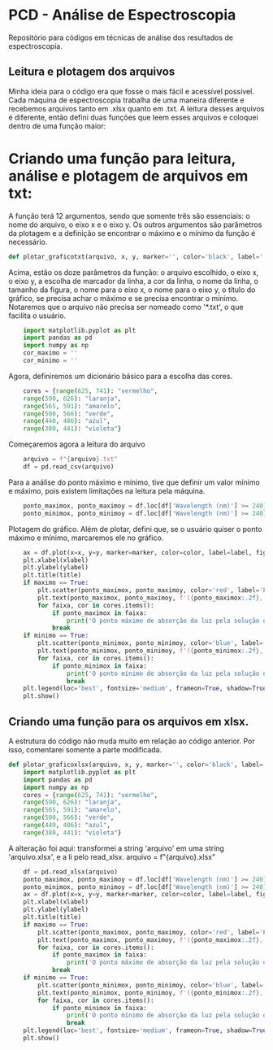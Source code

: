 # PCD - Análise de Espectroscopia
Repositório para códigos em técnicas de análise dos resultados de espectroscopia.

## Leitura e plotagem dos arquivos
Minha ideia para o código era que fosse o mais fácil e acessível possível. Cada máquina de espectroscopia trabalha de uma maneira diferente e recebemos arquivos tanto em .xlsx quanto em .txt. A leitura desses arquivos é diferente, então defini duas funções que leem esses arquivos e coloquei dentro de uma função maior:
 
# Criando uma função para leitura, análise e plotagem de arquivos em txt: 
A função terá 12 argumentos, sendo que somente três são essenciais: o nome do arquivo, o eixo x e o eixo y. Os outros argumentos são parâmetros da plotagem e a definição se encontrar o máximo e o mínimo da função é necessário.
```python
def plotar_graficotxt(arquivo, x, y, marker='', color='black', label='', figsize=(12,8), xlabel='', ylabel='', title='', maximo=True, minimo=True):
```
Acima, estão os doze parâmetros da função: o arquivo escolhido, o eixo x, o eixo y, a escolha de marcador da linha, a cor da linha, o nome da linha, o tamanho da figura, o nome para o eixo x, o nome para o eixo y, o título do gráfico, se precisa achar o máximo e se precisa encontrar o mínimo. 
Notaremos que o arquivo não precisa ser nomeado como '*.txt', o que facilita o usuário.
```python
    import matplotlib.pyplot as plt
    import pandas as pd
    import numpy as np
    cor_maximo = ''
    cor_minimo = ''
```
Agora, definiremos um dicionário básico para a escolha das cores.
```python
    cores = {range(625, 741): "vermelho",
    range(590, 626): "laranja",
    range(565, 591): "amarelo",
    range(500, 566): "verde",
    range(440, 486): "azul",
    range(380, 441): "violeta"}
```
Começaremos agora a leitura do arquivo
```python
    arquivo = f"{arquivo}.txt"
    df = pd.read_csv(arquivo)
```
Para a análise do ponto máximo e mínimo, tive que definir um valor mínimo e máximo, pois existem limitações na leitura pela máquina.
```python
    ponto_maximox, ponto_maximoy = df.loc[df['Wavelength (nm)'] >= 240].sort_values(by='Absorbance', ascending=False).iloc[0, 0], df.loc[df['Wavelength (nm)'] >= 240].sort_values(by='Absorbance', ascending=False).iloc[0, 1]
    ponto_minimox, ponto_minimoy = df.loc[df['Wavelength (nm)'] >= 240].sort_values(by='Absorbance', ascending=True).iloc[0, 0], df.loc[df['Wavelength (nm)'] >= 240].sort_values(by='Absorbance', ascending=True).iloc[0, 1]
```
Plotagem do gráfico. Além de plotar, defini que, se o usuário quiser o ponto máximo e mínimo, marcaremos ele no gráfico.
```python
    ax = df.plot(x=x, y=y, marker=marker, color=color, label=label, figsize=figsize)
    plt.xlabel(xlabel)
    plt.ylabel(ylabel)
    plt.title(title)
    if maximo == True:
        plt.scatter(ponto_maximox, ponto_maximoy, color='red', label='Ponto máximo')
        plt.text(ponto_maximox, ponto_maximoy, f'({ponto_maximox:.2f}, {ponto_maximoy:.2f})', fontsize=10, ha='center', va='bottom', color='black')
        for faixa, cor in cores.items():
            if ponto_maximox in faixa:
                print('O ponto máximo de absorção da luz pela solução ocorre na cor ', cor)
            break 
    if minimo == True:
        plt.scatter(ponto_minimox, ponto_minimoy, color='blue', label='Ponto mínimo')
        plt.text(ponto_minimox, ponto_minimoy, f'({ponto_minimox:.2f}, {ponto_minimoy:.2f})', fontsize=10, ha='center', va='top', color='black')
        for faixa, cor in cores.items():
            if ponto_minimox in faixa:
                print('O ponto mínimo de absorção da luz pela solução ocorre na cor ', cor)
                break
    plt.legend(loc='best', fontsize='medium', frameon=True, shadow=True)
    plt.show()
```
## Criando uma função para os arquivos em xlsx. 
A estrutura do código não muda muito em relação ao código anterior. Por isso, comentarei somente a parte modificada.
```python
def plotar_graficoxlsx(arquivo, x, y, marker='', color='black', label='', figsize=(12,8), xlabel='', ylabel='', title='', maximo=True, minimo=True):
    import matplotlib.pyplot as plt
    import pandas as pd
    import numpy as np
    cores = {range(625, 741): "vermelho",
    range(590, 626): "laranja",
    range(565, 591): "amarelo",
    range(500, 566): "verde",
    range(440, 486): "azul",
    range(380, 441): "violeta"}
```
A alteração foi aqui: transformei a string 'arquivo' em uma string 'arquivo.xlsx', e a li pelo read_xlsx.
arquivo = f"{arquivo}.xlsx"
```python
    df = pd.read_xlsx(arquivo)
    ponto_maximox, ponto_maximoy = df.loc[df['Wavelength (nm)'] >= 240].sort_values(by='Absorbance', ascending=False).iloc[0, 0], df.loc[df['Wavelength (nm)'] >= 240].sort_values(by='Absorbance', ascending=False).iloc[0, 1]
    ponto_minimox, ponto_minimoy = df.loc[df['Wavelength (nm)'] >= 240].sort_values(by='Absorbance', ascending=True).iloc[0, 0], df.loc[df['Wavelength (nm)'] >= 240].sort_values(by='Absorbance', ascending=True).iloc[0, 1]
    ax = df.plot(x=x, y=y, marker=marker, color=color, label=label, figsize=figsize)
    plt.xlabel(xlabel)
    plt.ylabel(ylabel)
    plt.title(title)
    if maximo == True:
        plt.scatter(ponto_maximox, ponto_maximoy, color='red', label='Ponto máximo')
        plt.text(ponto_maximox, ponto_maximoy, f'({ponto_maximox:.2f}, {ponto_maximoy:.2f})', fontsize=10, ha='center', va='bottom', color='black')
        for faixa, cor in cores.items():
            if ponto_maximox in faixa:
                print('O ponto máximo de absorção da luz pela solução ocorre na cor ', cor)
            break 
    if minimo == True:
        plt.scatter(ponto_minimox, ponto_minimoy, color='blue', label='Ponto mínimo')
        plt.text(ponto_minimox, ponto_minimoy, f'({ponto_minimox:.2f}, {ponto_minimoy:.2f})', fontsize=10, ha='center', va='top', color='black')
        for faixa, cor in cores.items():
            if ponto_minimox in faixa:
                print('O ponto mínimo de absorção da luz pela solução ocorre na cor ', cor)
                break
    plt.legend(loc='best', fontsize='medium', frameon=True, shadow=True)
    plt.show()
    


